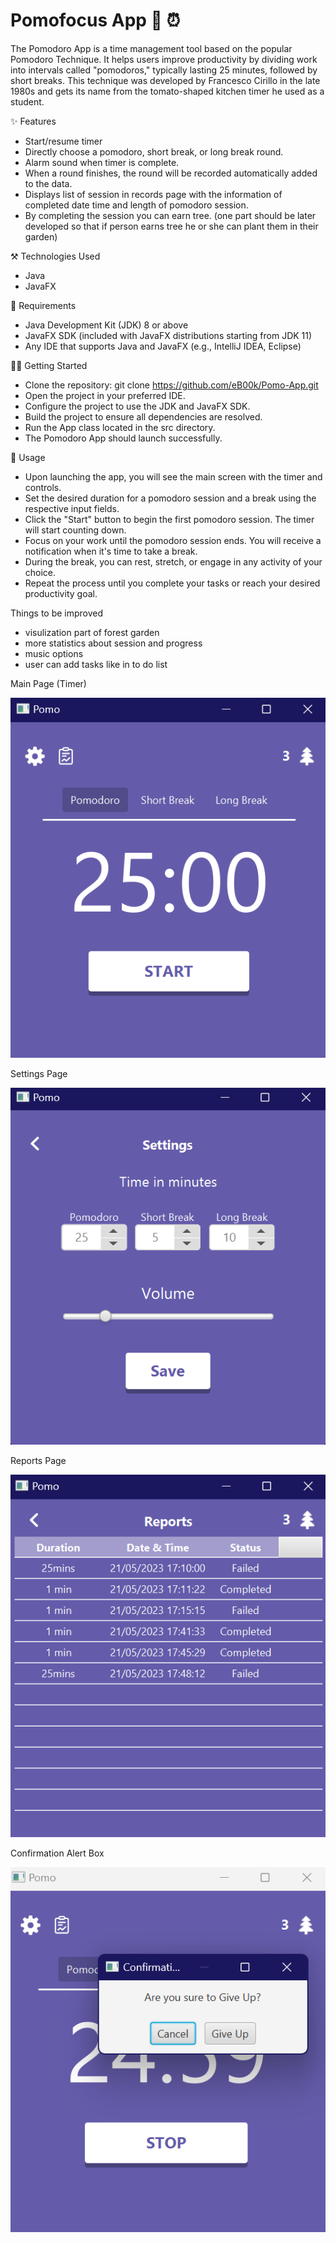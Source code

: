 
# Pomofocus App 🍅 ⏰
The Pomodoro App is a time management tool based on the popular Pomodoro Technique. It helps users improve productivity by dividing work into intervals called "pomodoros," typically lasting 25 minutes, followed by short breaks. This technique was developed by Francesco Cirillo in the late 1980s and gets its name from the tomato-shaped kitchen timer he used as a student.

✨ Features
- Start/resume timer
- Directly choose a pomodoro, short break, or long break round.
- Alarm sound when timer is complete.
- When a round finishes, the round will be recorded automatically added to the data.
- Displays list of session in records page with the information of completed date time and length of pomodoro session.
- By completing the session you can earn tree. (one part should be later developed so that if person earns tree he or she can plant them in their garden)

⚒️ Technologies Used
- Java
- JavaFX

💉 Requirements
- Java Development Kit (JDK) 8 or above
- JavaFX SDK (included with JavaFX distributions starting from JDK 11)
- Any IDE that supports Java and JavaFX (e.g., IntelliJ IDEA, Eclipse)

🏃‍♂️ Getting Started
- Clone the repository: git clone https://github.com/eB00k/Pomo-App.git
- Open the project in your preferred IDE.
- Configure the project to use the JDK and JavaFX SDK.
- Build the project to ensure all dependencies are resolved.
- Run the App class located in the src directory.
- The Pomodoro App should launch successfully.

🧵 Usage
- Upon launching the app, you will see the main screen with the timer and controls.
- Set the desired duration for a pomodoro session and a break using the respective input fields.
- Click the "Start" button to begin the first pomodoro session. The timer will start counting down.
- Focus on your work until the pomodoro session ends. You will receive a notification when it's time to take a break.
- During the break, you can rest, stretch, or engage in any activity of your choice.
- Repeat the process until you complete your tasks or reach your desired productivity goal.

Things to be improved
- visulization part of forest garden
- more statistics about session and progress
- music options
- user can add tasks like in to do list 

Main Page (Timer)

![img.png](img.png)

Settings Page

![img_1.png](img_1.png)

Reports Page

![img_2.png](img_2.png)

Confirmation Alert Box

![img_3.png](img_3.png)